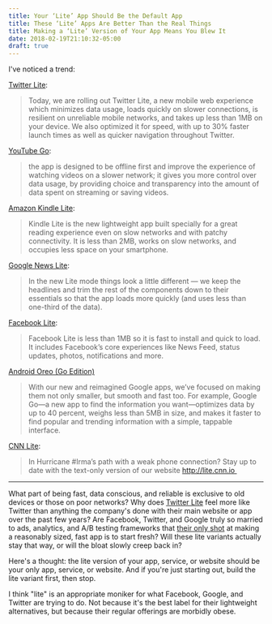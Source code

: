 ```yaml
---
title: Your ‘Lite’ App Should Be the Default App
title: These ‘Lite’ Apps Are Better Than the Real Things
title: Making a ‘Lite’ Version of Your App Means You Blew It
date: 2018-02-19T21:10:32-05:00
draft: true
---
```

I've noticed a trend: 

[Twitter Lite](https://blog.twitter.com/official/en_us/topics/product/2017/introducing-twitter-lite.html): 

> Today, we are rolling out Twitter Lite, a new mobile web experience which minimizes data usage, loads quickly on slower connections, is resilient on unreliable mobile networks, and takes up less than 1MB on your device. We also optimized it for speed, with up to 30% faster launch times as well as quicker navigation throughout Twitter. 

[YouTube Go](https://youtube.googleblog.com/2017/04/youtube-go-beta-launches-in-india.html):

> the app is designed to be offline first and improve the experience of watching videos on a slower network; it gives you more control over data usage, by providing choice and transparency into the amount of data spent on streaming or saving videos. 

[Amazon Kindle Lite](https://play.google.com/store/apps/details?id=com.amazon.klite): 

> Kindle Lite is the new lightweight app built specially for a great reading experience even on slow networks and with patchy connectivity. It is less than 2MB, works on slow networks, and occupies less space on your smartphone.

[Google News Lite](https://www.blog.google/topics/journalism-news/introducing-google-news-lite-mode/): 

> In the new Lite mode things look a little different — we keep the headlines and trim the rest of the components down to their essentials so that the app loads more quickly (and uses less than one-third of the data).

[Facebook Lite](https://newsroom.fb.com/news/2015/06/announcing-facebook-lite/): 

> Facebook Lite is less than 1MB so it is fast to install and quick to load. It includes Facebook’s core experiences like News Feed, status updates, photos, notifications and more.

[Android Oreo (Go Edition)](https://www.blog.google/products/android/introducing-android-oreo-go-edition/)

> With our new and reimagined Google apps, we’ve focused on making them not only smaller, but smooth and fast too. For example, Google Go—a new app to find the information you want—optimizes data by up to 40 percent, weighs less than 5MB in size, and makes it faster to find popular and trending information with a simple, tappable interface. 

[CNN Lite](https://twitter.com/CNN/status/906655810612232193): 

> In Hurricane #Irma’s path with a weak phone connection? Stay up to date with the text-only version of our website http://lite.cnn.io 

---

What part of being fast, data conscious, and reliable is exclusive to old devices or those on poor networks? Why does [Twitter Lite] feel more like Twitter than anything the company's done with their main website or app over the past few years? Are Facebook, Twitter, and Google truly so married to ads, analytics, and A/B testing frameworks that [their only shot][sensor tower] at making a reasonably sized, fast app is to start fresh? Will these lite variants actually stay that way, or will the bloat slowly creep back in? 

Here's a thought: the lite version of your app, service, or website should be your only app, service, or website. And if you're just starting out, build the lite variant first, then stop. 

I think "lite" is an appropriate moniker for what Facebook, Google, and Twitter are trying to do. Not because it's the best label for their lightweight alternatives, but because their regular offerings are morbidly obese. 

[twitter lite]: https://mobile.twitter.com
[sensor tower]: https://sensortower.com/blog/ios-app-size-growth